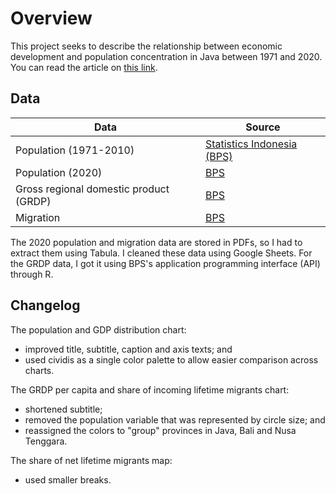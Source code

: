 # Overview

This project seeks to describe the relationship between economic development and population concentration in Java between 1971 and 2020. You can read the article on [this link](https://www.thejakartapost.com/news/2021/05/23/indonesia-remains-java-centric-despite-jokowis-infrastructure-campaign.html).


## Data

Data | Source |  
---- | ------ |  
Population (1971-2010) | [Statistics Indonesia (BPS)](https://www.bps.go.id/statictable/2009/02/20/1267/jumlah-penduduk-hasil-sensus-penduduk-sp-dan-survei-penduduk-antar-sensus-supas-menurut-provinsi-1971---2015.html) |  
Population (2020) | [BPS](https://www.bps.go.id/pressrelease/2021/01/21/1854/hasil-sensus-penduduk-2020.html) |  
Gross regional domestic product (GRDP) | [BPS](https://www.bps.go.id/indicator/171/533/1/-seri-2010-2-pdrb-atas-dasar-harga-konstan-menurut-pengeluaran-2010-100-.html) |  
Migration | [BPS](https://bps.go.id/publication/2020/12/02/725d484ca73434e95d4d4b9d/profil-migran-hasil-survei-sosial-ekonomi-nasional-2019.html) |  

The 2020 population and migration data are stored in PDFs, so I had to extract them using Tabula. I cleaned these data using Google Sheets. For the GRDP data, I got it using BPS's application programming interface (API) through R.


## Changelog

The population and GDP distribution chart:  
- improved title, subtitle, caption and axis texts; and  
- used cividis as a single color palette to allow easier comparison across charts.

The GRDP per capita and share of incoming lifetime migrants chart:  
- shortened subtitle;  
- removed the population variable that was represented by circle size; and  
- reassigned the colors to "group" provinces in Java, Bali and Nusa Tenggara.

The share of net lifetime migrants map:  
- used smaller breaks.
